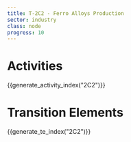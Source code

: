 ```yaml
---
title: T-2C2 - Ferro Alloys Production
sector: industry
class: node
progress: 10
---
```


# Activities

{{generate_activity_index("2C2")}}


# Transition Elements

{{generate_te_index("2C2")}}


